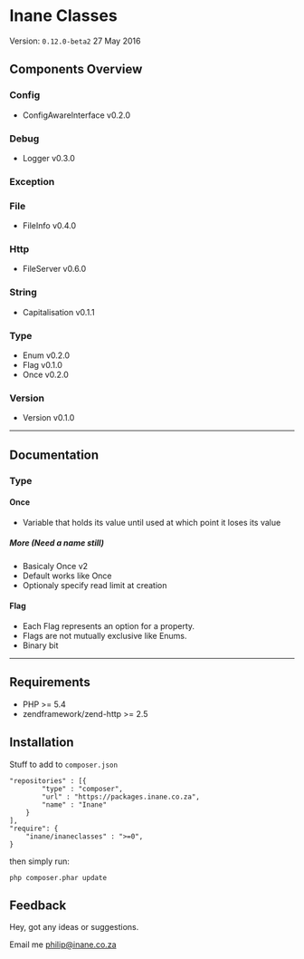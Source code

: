 # Inane Classes

Version: `0.12.0-beta2` 27 May 2016

## Components Overview

### Config

- ConfigAwareInterface v0.2.0

### Debug

 - Logger v0.3.0

### Exception

### File

 - FileInfo v0.4.0

### Http

 - FileServer v0.6.0

### String

 - Capitalisation v0.1.1

### Type

 - Enum v0.2.0
 - Flag v0.1.0
 - Once v0.2.0

### Version

 - Version v0.1.0

---

## Documentation

### Type

#### Once

 - Variable that holds its value until used at which point it loses its value

##### More (Need a name still)

 - Basicaly Once v2
 - Default works like Once
 - Optionaly specify read limit at creation 

#### Flag

 - Each Flag represents an option for a property.
 - Flags are not mutually exclusive like Enums.
 - Binary bit

---

## Requirements

-   PHP \>= 5.4
-   zendframework/zend-http >= 2.5

## Installation

Stuff to add to `composer.json`

```
"repositories" : [{
        "type" : "composer",
        "url" : "https://packages.inane.co.za",
        "name" : "Inane"
    }
],
"require": {
    "inane/inaneclasses" : ">=0",
}
```

then simply run:

```
php composer.phar update
```

## Feedback

Hey, got any ideas or suggestions.

Email me <philip@inane.co.za>
